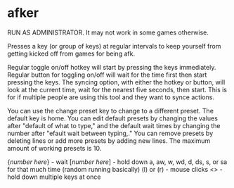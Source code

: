 # afker

RUN AS ADMINISTRATOR. It may not work in some games otherwise.

Presses a key (or group of keys) at regular intervals to keep yourself from getting kicked off from games for being afk.

Regular toggle on/off hotkey will start by pressing the keys immediately. Regular button for toggling on/off will wait for the time first then start pressing the keys. The syncing option, with either the hotkey or button, will look at the current time, wait for the nearest five seconds, then start. This is for if multiple people are using this tool and they want to synce actions.

You can use the change preset key to change to a different preset. The default key is home. You can edit default presets by changing the values after "default of what to type," and the default wait times by changing the number after "efault wait between typing,." You can remove presets by deleting lines or add more presets by adding new lines. The maximum amount of working presets is 10.

{*number here*} - wait
[*number here*] - hold down a, aw, w, wd, d, ds, s, or sa for that much time (random running basically)
(l) or (r) - mouse clicks
<> - hold down multiple keys at once
